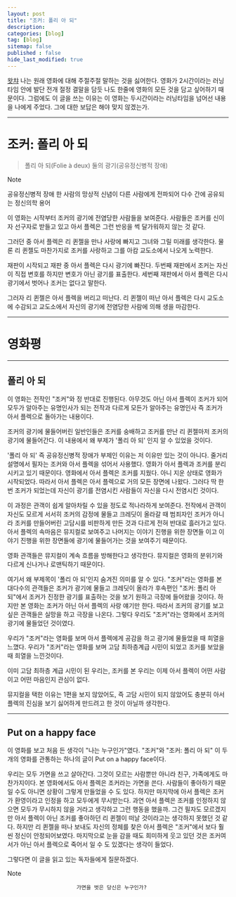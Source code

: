 ```yaml
---
layout: post
title: "조커: 폴리 아 되"
description: 
categories: [blog]
tag: [blog]
sitemap: false
published : false
hide_last_modified: true
---
```


[왓챠](https://pedia.watcha.com/ko-KR/users/WRQxDwMYVV5dl)
나는 원래 영화에 대해 주절주절 말하는 것을 싫어한다.
영화가 2시간이라는 러닝타임 안에 발단 전개 절정 결말을 담듯 나도 한줄에 영화의 모든 것을 담고 싶어하기 때문이다.
그럼에도 이 글을 쓰는 이유는 이 영화는 두시간이라는 러닝타임을 넘어선 내용을 나에게 주었다. 그에 대한 보답은 해야 맞지 않겠는가.


---

# 조커: 폴리 아 되

>폴리 아 되(Folie à deux)
>둘의 광기(공유정신병적 장애)

> [!NOTE]
공유정신병적 장애
한 사람의 망상적 신념이 다른 사람에게 전파되어 다수 간에 공유되는 정신의학 용어

이 영화는 시작부터 조커의 광기에 전염당한 사람들을 보여준다. 사람들은 조커를 신이자 선구자로 받들고 있고 아서 플렉은 그런 반응을 썩 달가워하지 않는 것 같다.

그러던 중 아서 플렉은 리 퀸젤을 만나 사랑에 빠지고 그녀와 그릴 미래를 생각한다.
물론 리 퀸젤도 마찬가지로 조커를 사랑하고 그를 아캄 교도소에서 나오게 노력한다.

재판이 시작되고 재판 중 아서 플렉은 다시 광기에 빠진다.
두번째 재판에서 조커는 자신이 직접 변호를 하지만 변호가 아닌 광기를 표출한다.
세번째 재판에서 아서 플렉은 다시 광기에서 벗어나 조커는 없다고 말한다.

그러자 리 퀸젤은 아서 플렉을 버리고 떠난다.
리 퀸젤이 떠난 아서 플렉은 다시 교도소에 수감되고 교도소에서 자신의 광기에 전염당한 사람에 의해 생을 마감한다.

---


# 영화평

---

## 폴리 아 되
이 영화는 전작인 "조커"와 정 반대로 진행된다. 아무것도 아닌 아서 플렉이 조커가 되어 모두가 알아주는 유명인사가 되는 전작과 다르게 모든가 알아주는 유명인사 즉 조커가 아서 플렉으로 돌아가는 내용이다.

조커의 광기에 물들어버린 일반인들은 조커를 숭배하고 조커를 만난 리 퀸젤마저 조커의 광기에 물들어간다. 이 내용에서 왜 부제가 '폴리 아 되' 인지 알 수 있었을 것이다.

'폴리 아 되' 즉 공유정신병적 장애가 부제인 이유는 저 이유만 있는 것이 아니다. 줄거리 설명에서 필자는 조커와 아서 플렉을 섞어서 사용했다. 영화가 아서 플렉과 조커를 분리시키고 있기 때문이다. 영화에서 아서 플렉은 조커를 지웠다. 아니 지운 상태로 영화가 시작되었다. 따라서 아서 플렉은 아서 플렉으로 거의 모든 장면에 나왔다. 그러다 딱 한번 조커가 되었는데 자신이 광기를 전염시킨 사람들이 자신을 다시 전염시킨 것이다.

이 과정은 관객이 쉽게 알아차릴 수 있을 정도로 적나라하게 보여준다. 전작에서 관객이 자신도 모르게 서서히 조커의 감정에 물들고 크레딧이 올라갈 때 범죄자인 조커가 아니라 조커를 만들어버린 고담시를 비판하게 만든 것과 다르게 전혀 반대로 흘러가고 있다. 아서 플렉의 속마음은 뮤지컬로 보여주고 나머지는 이야기 진행을 위한 장면들 이고 이야기 진행을 위한 장면들에 광기에 물들어가는 것을 보여주기 때문이다.

영화 관객들은 뮤지컬이 계속 흐름을 방해한다고 생각한다. 뮤지컬은 영화의 분위기와 다르게 신나거나 로맨틱하기 때문이다.

여기서 왜 부제목이 '폴리 아 되'인지 숨겨진 의미를 알 수 있다. "조커"라는 영화를 본 대다수의 관객들은 조커가 광기에 물들고 크레딧이 올라가 후속편인 "조커: 폴리 아 되"에서 조커가 진정한 광기를 표출하는 것을 보기 원하고 극장에 들어왔을 것이다. 하지만 본 영화는 조커가 아닌 아서 플렉의 사랑 얘기만 한다. 따라서 조커의 광기를 보고싶은 관객들은 실망을 하고 극장을 나온다. 그렇다 우리도 "조커"라는 영화에서 조커의 광기에 물들었던 것이였다.

우리가 "조커"라는 영화를 보며 아서 플렉에게 공감을 하고 광기에 물들었을 때 희열을 느꼈다.
우리가 "조커"라는 영화를 보며 고담 최하층계급 시민이 되었고 조커를 보았을 때 희열을 느낀것이다.

이미 고담 최하층 계급 시민이 된 우리는, 조커를 본 우리는 이제 아서 플렉이 어떤 사람이고 어떤 마음인지 관심이 없다.

뮤지컬을 택한 이유는 1편을 보지 않았어도, 즉 고담 시민이 되지 않았어도 충분히 아서 플렉의 진심을 보기 싫어하게 만드려고 한 것이 아닐까 생각한다.

---

## Put on a happy face

이 영화를 보고 처음 든 생각이 "나는 누구인가"였다. "조커"와 "조커: 폴리 아 되" 이 두 개의 영화를 관통하는 하나의 글이 Put on a happy face이다.

우리는 모두 가면을 쓰고 살아간다. 그것이 모르는 사람뿐만 아니라 친구, 가족에게도 마찬가지이다. 본 영화에서도 아서 플렉은 조커라는 가면을 쓴다. 사람들이 좋아하기 때문일 수도 아니면 상황이 그렇게 만들었을 수 도 있다. 하지만 마지막에 아서 플렉은 조커가 환영이라고 인정을 하고 모두에게 무시받는다. 과연 아서 플렉은 조커를 인정하지 않으면 모두가 무시하지 않을 거라고 생각하고 그런 행동을 했을까. 그건 필자도 모르겠지만 아서 플렉이 아닌 조커를 좋아하던 리 퀸젤이 떠날 것이라고는 생각하지 못했던 것 같다. 하지만 리 퀸젤을 떠나 보내도 자신의 정체를 찾은 아서 플렉은 "조커"에서 보다 훨씬 정신이 안정되어보였다. 마지막으로 눈을 감을 때도 희미하게 웃고 있던 것은 조커여서가 아닌 아서 플렉으로 죽어서 일 수 도 있겠다는 생각이 들었다.

그렇다면 이 글을 읽고 있는 독자들에게 질문하겠다.

> [!NOTE]
> 							가면을 벗은 당신은 누구인가?

